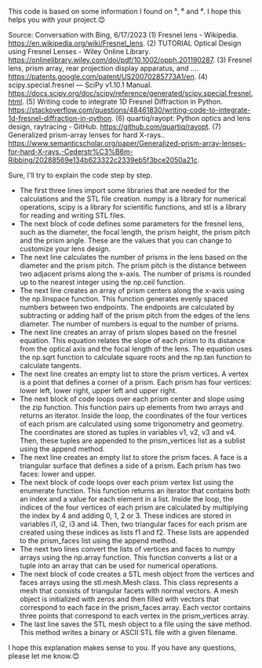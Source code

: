 This code is based on some information I found on ⁵, ⁶ and ⁴. I hope this helps you with your project.😊

Source: Conversation with Bing, 6/17/2023
(1) Fresnel lens - Wikipedia. https://en.wikipedia.org/wiki/Fresnel_lens.
(2) TUTORIAL Optical Design using Fresnel Lenses - Wiley Online Library. https://onlinelibrary.wiley.com/doi/pdf/10.1002/opph.201190287.
(3) Fresnel lens, prism array, rear projection display apparatus, and .... https://patents.google.com/patent/US20070285773A1/en.
(4) scipy.special.fresnel — SciPy v1.10.1 Manual. https://docs.scipy.org/doc/scipy/reference/generated/scipy.special.fresnel.html.
(5) Writing code to integrate 1D Fresnel Diffraction in Python. https://stackoverflow.com/questions/48461830/writing-code-to-integrate-1d-fresnel-diffraction-in-python.
(6) quartiq/rayopt: Python optics and lens design, raytracing - GitHub. https://github.com/quartiq/rayopt.
(7) Generalized prism-array lenses for hard X-rays.. https://www.semanticscholar.org/paper/Generalized-prism-array-lenses-for-hard-X-rays.-Cederstr%C3%B6m-Ribbing/20288569e134b623322c2339eb5f3bce2050a21c.

Sure, I'll try to explain the code step by step.

- The first three lines import some libraries that are needed for the calculations and the STL file creation. numpy is a library for numerical operations, scipy is a library for scientific functions, and stl is a library for reading and writing STL files.
- The next block of code defines some parameters for the fresnel lens, such as the diameter, the focal length, the prism height, the prism pitch and the prism angle. These are the values that you can change to customize your lens design.
- The next line calculates the number of prisms in the lens based on the diameter and the prism pitch. The prism pitch is the distance between two adjacent prisms along the x-axis. The number of prisms is rounded up to the nearest integer using the np.ceil function.
- The next line creates an array of prism centers along the x-axis using the np.linspace function. This function generates evenly spaced numbers between two endpoints. The endpoints are calculated by subtracting or adding half of the prism pitch from the edges of the lens diameter. The number of numbers is equal to the number of prisms.
- The next line creates an array of prism slopes based on the fresnel equation. This equation relates the slope of each prism to its distance from the optical axis and the focal length of the lens. The equation uses the np.sqrt function to calculate square roots and the np.tan function to calculate tangents.
- The next line creates an empty list to store the prism vertices. A vertex is a point that defines a corner of a prism. Each prism has four vertices: lower left, lower right, upper left and upper right.
- The next block of code loops over each prism center and slope using the zip function. This function pairs up elements from two arrays and returns an iterator. Inside the loop, the coordinates of the four vertices of each prism are calculated using some trigonometry and geometry. The coordinates are stored as tuples in variables v1, v2, v3 and v4. Then, these tuples are appended to the prism_vertices list as a sublist using the append method.
- The next line creates an empty list to store the prism faces. A face is a triangular surface that defines a side of a prism. Each prism has two faces: lower and upper.
- The next block of code loops over each prism vertex list using the enumerate function. This function returns an iterator that contains both an index and a value for each element in a list. Inside the loop, the indices of the four vertices of each prism are calculated by multiplying the index by 4 and adding 0, 1, 2 or 3. These indices are stored in variables i1, i2, i3 and i4. Then, two triangular faces for each prism are created using these indices as lists f1 and f2. These lists are appended to the prism_faces list using the append method.
- The next two lines convert the lists of vertices and faces to numpy arrays using the np.array function. This function converts a list or a tuple into an array that can be used for numerical operations.
- The next block of code creates a STL mesh object from the vertices and faces arrays using the stl.mesh.Mesh class. This class represents a mesh that consists of triangular facets with normal vectors. A mesh object is initialized with zeros and then filled with vectors that correspond to each face in the prism_faces array. Each vector contains three points that correspond to each vertex in the prism_vertices array.
- The last line saves the STL mesh object to a file using the save method. This method writes a binary or ASCII STL file with a given filename.

I hope this explanation makes sense to you. If you have any questions, please let me know.😊
